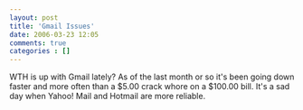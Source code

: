 ```yaml
---
layout: post
title: 'Gmail Issues'
date: 2006-03-23 12:05
comments: true
categories : []
---  
```


WTH is up with Gmail lately? As of the last month or so it's been going down faster and more often than a $5.00 crack whore on a $100.00 bill. It's a sad day when Yahoo! Mail and Hotmail are more reliable.

